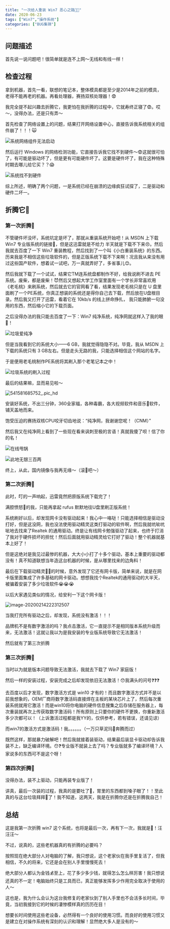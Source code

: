 ```yaml
---
title: "一次给人重装 Win7 恶心之路🤢🤮"
date: 2020-06-23
tags: ["Win7","操作系统"]
categories: ["BUG集锦"]
---
```

## 问题描述

首先说一说问题吧！很简单就是连不上网～无线和有线一样！

## 检查过程

拿到机器，首先一看，联想的笔记本，整体模具都是至少是2014年之前的模具，老得不能再老的机器。再看处理器，赛扬双核处理器！😨

我完全提不起兴趣去折腾它，我更怕在我折腾的过程中，它就寿终正寝了😨。哎～，没得办法，还是只有弄～

首先检查了网络设置上的问题，结果打开网络设置中心，直接告诉我系统相关的组件崩了！！！🙀

![系统网络组件无法启动](https://tva1.sinaimg.cn/large/0082zybpgy1gbw8jgr9c0j31hc0ome6j.jpg)

然后运行 Windows 的网络检测功能，它直接告诉我它找不到硬件～😨这就很可怕了，有可能是驱动坏了，但是更有可能硬件坏了。这要是硬件坏了，我在这种特殊时期去哪儿给它买？？😱

![系统找不到硬件](https://tva1.sinaimg.cn/large/0082zybpgy1gbw8jsgillj31hc0omb0m.jpg)

综上所述，明确了两个问题，一是系统已经在崩溃的边缘疯狂试探了，二是驱动和硬件二坏一。

## 折腾它👊

### 第一次折腾👊

不管硬件坏没坏，系统坑定是坏了，那就从重装系统开始吧！从 MSDN 上下载 Win7 专业版系统的链接🔗，但是这迅雷就是不给力 半天就是下载不下来😠。然后我就去百度了一下 Win7 重装教程，然后找到了一个叫《小白重装系统》的东西。历来我是不相信这些垃圾软件的，但是正版系统下载不下来啊！况且我从来没有用过这些国产软件，想着试一试吧，万一真就弄好了，多省事儿😊。

然后我就下载了一个试试，结果它TM连系统盘都制作不好，给我说刷不进去 PE 系统。废柴，都是废柴！😈然后又想起大学工作室里面有一个学长非常喜欢用《老毛桃》来刷系统，然后就去它的官网看了看，结果发现老毛桃只是在 U 盘里面刷了一个PE系统，你真正想装的系统还是得你自己去下载，然后放在U盘根目录。然后我又打开了迅雷，看着它在 10kb/s 的线上拼命挣扎， 我只能肺腑一句没用的东西，然后缩小它的下载页面。

之后没得办法的我只能去百度了一下：Win7 纯净系统，纯净网就这样入了我的眼👀！

![垃圾爱纯净](https://tva1.sinaimg.cn/large/0082zybpgy1gbw9l86g2aj30rk0l5gub.jpg)

但是当我看到它的系统大小——6 GB，我就觉得隐隐不对。毕竟，我从 MSDN 上下载的系统只有 3 GB左右。但是走头无路的我，只能选择相信这个网站的名字。

于是便用老毛桃制作PE系统将其刷入那个老笔记本之中！

![垃圾系统的刷入过程](https://tva1.sinaimg.cn/large/0082zybpgy1gbw9tovaczj31hc0u0b2f.jpg)

最后的结果嘛，显而易见啦～

![541581685752_.pic_hd](https://tva1.sinaimg.cn/large/0082zybpgy1gbw9v520gjj30u01hc7wk.jpg)

安装好系统，不出三分钟，360全家福，各种毒霸，各大视频软件和音乐🎵软件，铺天盖地而来。

饱受压迫的赛扬双核CPU咬牙切齿地说：“纯净网，我谢谢您呢！（CNM）”

然后我又在纯净网上看到了一些现在看来讽刺至极的言语！真就我傻了呗！信了你的名！

![在线甩锅](https://tva1.sinaimg.cn/large/0082zybpgy1gbwa3fl5nzj30kc0bamzn.jpg)

![此地无银三百两](https://tva1.sinaimg.cn/large/0082zybpgy1gbwa5g8gbbj30k103fdgd.jpg)

终上，从此，国内镜像与我再无缘～（滚🥚吧～）

### 第二次折腾👊

此时，叮的一声响起，迅雷竟然把原版系统下载完了！

满腔愤怒💢的我，只能再拿起 rufus 默默地往U盘里刷正版系统！

系统刷好以后，却发现网卡没有驱动起来！我心中一咯哒！只能选择相信是驱动没打好，但是这没网，我也没法使用驱动精灵这类打驱动的软件啊，然后我就吭呲吭呲地去找来了Realtek 的通用驱动。终是让有线网卡勉强驱动了起来，也终于打消了我对于硬件损坏的担忧！然后后面就用驱动精灵给它打好了驱动！整个机器就基本上好了！

但是这绝对是我见过最惨的机器，大大小小打了十多个驱动，基本上重要的驱动都没有！真不知道联想当年造这台机器的时候，是从哪里找来的边角料！

最后在下载驱动精灵🧚‍♀️的时候，意外发现了它还有网卡版，简单来说，就是在网卡版里面集成了许多基础的网卡驱动。想想我找个Realtek的通用驱动的大半天，被骗着安装了多少垃圾软件😭😭😭

以后大家遇见类似的情况，给安利一下这个网卡版！

![image-20200214222312507](https://tva1.sinaimg.cn/large/0082zybpgy1gbwanswg20j30se0dkdon.jpg)

当我打完所有驱动之后，却发现，系统没有激活！！！

品牌机不是有数字激活的吗？我点击激活，它一直提示不是相同版本系统升级而来，无法激活！这就让我以为是我安装的专业版系统导致它无法激活！

然后就有了第三次折腾

### 第三次折腾👊

当时以为就是版本问题导致无法激活，我就去下载了 Win7  家庭版！

然后一样的安装过程，安装完成之后却发现依旧无法激活！😯我满头的问号❓❓❓

去百度以后才发现，数字激活方式是 win10 才有的！而且数字激活方式并不是以前我想象的，OEM厂商将数字激活码直接焊在主板的某块芯片上了，然后每次重装系统就用它激活！而是win10将你电脑的硬件信息搜集之后存储在服务器上，每次重装就再次上传获取数字激活码！所有原则上只要你的硬件不更换，你重新激活多少次都可以！（上诉激活过程都是我YY的，仅供参考，若有错误，还请见谅）

而win7的激活方式是激活码！我。。。。。。（一万只草泥玛🐎奔腾而过）

既然这样，那就暴力破解吧！然后我就接着装驱动，结果最后装显卡驱动却告诉我装不上，缺乏编译环境。😯❓专业版不就装上去了吗？专业版就多了编译环境？人家说多的东西可不是这个呀！

### 第四次折腾👊

没得办法，装不上驱动，只能再装专业版了！

讲真，最后一次装的过程，我真的是要吐了🤮，胃里的东西都到嗓子眼了！！至此真的与这台垃圾拜拜👋了！我不知道，这两天，我是在折腾你还是在折腾我自己！



## 总结

这是我第一次折腾 win7 这个系统，也将是最后一次，再有下一次，我就是🐶！汪汪汪～

不过，说真的，这些老机器真的有折腾的必要吗？

按照现在绝大部分人对电脑的了解，我只想说，这个老家伙在我手里复活了，但我相信，不久的将来，它还是会在别人手里慢慢死去！

绝大部分人都认为金钱💰至上，花了多少多少钱，就得怎么怎么样厉害！我只想说还真的不一定！电脑始终只是工具而已，真正能够发挥多少作用完全取决于使用的人～

这也是，我为什么会认为这台我修复的老家伙到了别人手里也不会活多长时间，毕竟，当初我接到它的时候的凄惨模样真的历历在目！

想要长时间使用这些老设备，必然得有一个良好的使用习惯。而良好的使用习惯又是建立在对操作系统有深刻的认识和理解！显然绝大多人是没有的～



